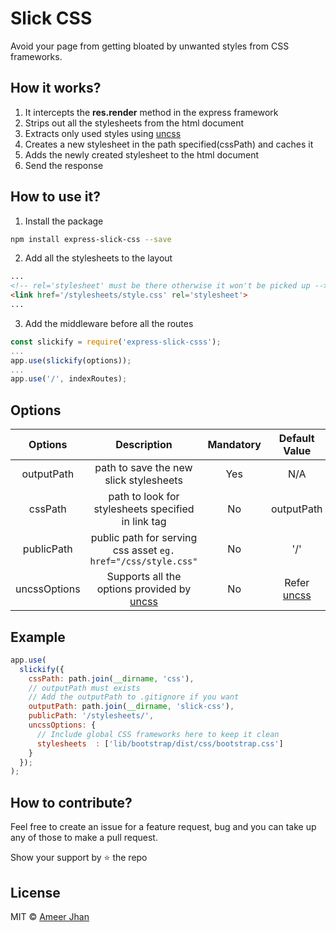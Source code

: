 # Slick CSS

Avoid your page from getting bloated by unwanted styles from CSS frameworks.

## How it works?

1. It intercepts the **res.render** method in the express framework
2. Strips out all the stylesheets from the html document
3. Extracts only used styles using [uncss](uncsslink)
4. Creates a new stylesheet in the path specified(cssPath) and caches it
5. Adds the newly created stylesheet to the html document
6. Send the response

## How to use it?

1. Install the package

```bash
npm install express-slick-css --save
```

2. Add all the stylesheets to the layout

```html
...
<!-- rel='stylesheet' must be there otherwise it won't be picked up -->
<link href='/stylesheets/style.css' rel='stylesheet'>
...
```

3. Add the middleware before all the routes

```javascript
const slickify = require('express-slick-csss');
...
app.use(slickify(options));
...
app.use('/', indexRoutes);
```

## Options

|   Options    |                          Description                          | Mandatory |      Default Value       |
| :----------: | :-----------------------------------------------------------: | :-------: | :----------------------: |
|  outputPath  |            path to save the new slick stylesheets             |    Yes    |           N/A            |
|   cssPath    |      path to look for stylesheets specified in link tag       |    No     |        outputPath        |
|  publicPath  | public path for serving css asset `eg. href="/css/style.css"` |    No     |           '/'            |
| uncssOptions |    Supports all the options provided by [uncss](uncsslink)    |    No     | Refer [uncss](uncsslink) |

## Example

```javascript
app.use(
  slickify({
    cssPath: path.join(__dirname, 'css'),
    // outputPath must exists
    // Add the outputPath to .gitignore if you want
    outputPath: path.join(__dirname, 'slick-css'),
    publicPath: '/stylesheets/',
    uncssOptions: {
      // Include global CSS frameworks here to keep it clean
      stylesheets  : ['lib/bootstrap/dist/css/bootstrap.css']
    }
  });
);
```

## How to contribute?

Feel free to create an issue for a feature request, bug and you can take up any of those to make a pull request.

Show your support by :star: the repo

## License

MIT © [Ameer Jhan](mailto:ameerjhanprof@gmail.com)

[uncsslink]: https://github.com/uncss/uncss
